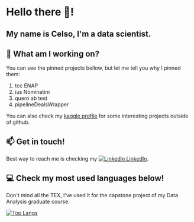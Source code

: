# Hello there 👋! 
## My name is Celso, I'm a data scientist.

<!-- inserir GIF! 
<img width="400" align='right' src="https://giphy.com/gifs/sherlock-benedict-cumberbatch-bbc-3o6Zt9EEeSSNLd2nqU">
-->

## 🌱 What am I working on?

You can see the pinned projects bellow, but let me tell you why I pinned them:

1. tcc ENAP
1. ius Nominatim
1. quero ab test
1. pipelineDealsWrapper

You can also check my [kaggle profile](https://www.kaggle.com/celsomattheus) for some interesting projects outside of github.

## 📫 Get in touch!

Best way to reach me is checking my [![Linkedin](https://i.stack.imgur.com/gVE0j.png) LinkedIn](https://www.linkedin.com/in/celso-mattheus/).

## 💻 Check my most used languages below!

Don't mind all the TEX, I've used it for the capstone project of my Data Analysis graduate course.

[![Top Langs](https://github-readme-stats.vercel.app/api/top-langs/?username=matth3us&hide=html)](https://github.com/anuraghazra/github-readme-stats)
